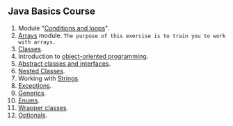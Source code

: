 ## Java Basics Course
1. Module "[Conditions and loops](https://github.com/pp8a/Java_Basics_ENG/tree/main/Conditions_and_Loops)".
2. [Arrays](https://github.com/pp8a/Java_Basics_ENG/tree/main/Arrays) module. ```The purpose of this exercise is to train you to work with arrays.```
3. [Classes](https://github.com/pp8a/Java_Basics_ENG/tree/main/Classes).
4. Introduction to [object-oriented programming](https://github.com/pp8a/Java_Basics_ENG/tree/main/OOP).
5. [Abstract classes and interfaces](https://github.com/pp8a/Java_Basics_ENG/tree/main/Abstract_classes_and_interfaces).
6. [Nested Classes](https://github.com/pp8a/Java_Basics_ENG/tree/main/Nested_Classes).
7. Working with [Strings](https://github.com/pp8a/Java_Basics_ENG/tree/main/Strings).
8. [Exceptions](https://github.com/pp8a/Java_Basics_ENG/tree/main/Exceptions).
9. [Generics](https://github.com/pp8a/Java_Basics_ENG/tree/main/Generics).
10. [Enums](https://github.com/pp8a/Java_Basics_ENG/tree/main/Enums).
11. [Wrapper classes](https://github.com/pp8a/Java_Basics_ENG/tree/main/Wrapper_Classes).
12. [Optionals](https://github.com/pp8a/Java_Basics_ENG/tree/main/Optional).
